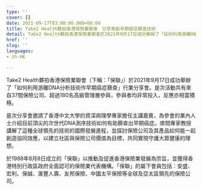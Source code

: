 ```yaml
---
type: ''
cover: []
date: 2021-09-17T03:00:00.000+08:00
title: Take2 Health夥拍香港保險業聯會　分享無創早期癌症篩查技術
detail: Take2 Health夥拍香港保險業聯會於2021年9月17日成功舉辦了「如何利用游離DNA分析技術作早期癌症篩查」行業分享會，參與者均非常投入，反應亦相當積極。
href: ''
slug: ''
languages:
- zh-HK

---
```

Take2 Health夥拍香港保險業聯會（下稱：「保聯」）於2021年9月17日成功舉辦了「如何利用游離DNA分析技術作早期癌症篩查」行業分享會。是次活動共有來自37間保險公司、超過180名高級管理層參與，參與者均非常投入，反應亦相當積極。

是次分享會邀請了香港中文大學的資深病理學專家擔任主講嘉賓，為參會的業內人士介紹目前頂尖的次世代DNA測序技術如何有助篩查出早期癌症。席間專家教授講解了這種全球領先的技術的國際發展進程，並探討保險公司及其產品如何能一起創造協同效應，以建立社區與保險公司價值為目標，共同實現守護大眾健康的理想。

於1988年8月8日成立的「保聯」以推動及促進香港保險業發展為宗旨，並獲得香港特別行政區政府全面認可的保險業代表機構。「保聯」的屬下會員包括：安盛、宏利、保誠、滙豐人壽、友邦保險、中國太平保險等全球及亞太區領先的保險公司。